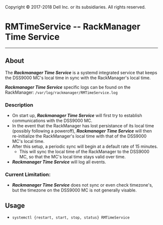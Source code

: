 Copyright &copy; 2017-2018 Dell Inc. or its subsidiaries. All rights reserved.

# RMTimeService -- RackManager Time Service

---

## About
The ***Rackmanager Time Service*** is a systemd integrated service that keeps the DSS9000 MC's local time in sync with the RackManager's local time.

***Rackmanager Time Service*** specific logs can be found on the RackManager: `/var/log/rackmanager/RMTimeService.log`

### Description
* On start up, ***Rackmanager Time Service*** will first try to establish communications with the DSS9000 MC.
* In the event that the RackManager has lost persistance of its local time (possibly following a poweroff), ***Rackmanager Time Service*** will then re-initialize the RackManager's local time with that of the DSS9000 MC's local time.
* After this setup, a periodic sync will begin at a default rate of 15 minutes.
  * This will sync the local time of the RackManager to the DSS9000 MC, so that the MC's local time stays valid over time.
* ***Rackmanager Time Service*** will log all events.

### Current Limitation:
* ***Rackmanager Time Service*** does not sync or even check timezone's, but the timezone on the DSS9000 MC is not generally visable.

## Usage
* `systemctl {restart, start, stop, status} RMTimeService`
